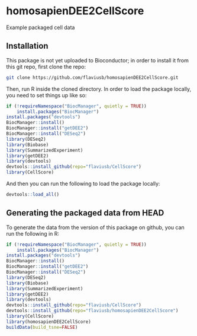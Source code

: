 # homosapienDEE2CellScore
Example packaged cell data

## Installation

This package is not yet uploaded to Bioconductor; in order to install it from this git repo, first clone the repo:

```sh
git clone https://github.com/flaviusb/homosapienDEE2CellScore.git
```

Then, run R inside the cloned directory. In order to load the package locally, you need to set things up like so:

```R
if (!requireNamespace("BiocManager", quietly = TRUE))
    install.packages("BiocManager")
install.packages("devtools")
BiocManager::install()
BiocManager::install("getDEE2")
BiocManager::install("DESeq2")
library(DESeq2)
library(Biobase)
library(SummarizedExperiment)
library(getDEE2)
library(devtools)
devtools::install_github(repo="flaviusb/CellScore")
library(CellScore)
```

And then you can run the following to load the package locally:
```R
devtools::load_all()
```

## Generating the packaged data from HEAD

To generate the data from the version of this package on github, you can run the following in R:

```R
if (!requireNamespace("BiocManager", quietly = TRUE))
    install.packages("BiocManager")
install.packages("devtools")
BiocManager::install()
BiocManager::install("getDEE2")
BiocManager::install("DESeq2")
library(DESeq2)
library(Biobase)
library(SummarizedExperiment)
library(getDEE2)
library(devtools)
devtools::install_github(repo="flaviusb/CellScore")
devtools::install_github(repo="flaviusb/homosapienDEE2CellScore")
library(CellScore)
library(homosapienDEE2CellScore)
buildData(build_tsne=FALSE)
```
